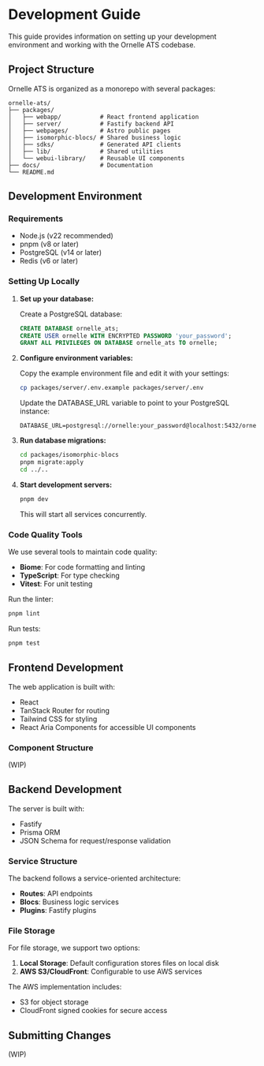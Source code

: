 # Development Guide

This guide provides information on setting up your development environment and working with the Ornelle ATS codebase.

## Project Structure

Ornelle ATS is organized as a monorepo with several packages:

```
ornelle-ats/
├── packages/
│   ├── webapp/           # React frontend application
│   ├── server/           # Fastify backend API
│   ├── webpages/         # Astro public pages
│   ├── isomorphic-blocs/ # Shared business logic
│   ├── sdks/             # Generated API clients
│   ├── lib/              # Shared utilities
│   └── webui-library/    # Reusable UI components
├── docs/                 # Documentation
└── README.md
```

## Development Environment

### Requirements

- Node.js (v22 recommended)
- pnpm (v8 or later)
- PostgreSQL (v14 or later)
- Redis (v6 or later)

### Setting Up Locally

1. **Set up your database:**

   Create a PostgreSQL database:

   ```sql
   CREATE DATABASE ornelle_ats;
   CREATE USER ornelle WITH ENCRYPTED PASSWORD 'your_password';
   GRANT ALL PRIVILEGES ON DATABASE ornelle_ats TO ornelle;
   ```

2. **Configure environment variables:**

   Copy the example environment file and edit it with your settings:

   ```bash
   cp packages/server/.env.example packages/server/.env
   ```

   Update the DATABASE_URL variable to point to your PostgreSQL instance:

   ```
   DATABASE_URL=postgresql://ornelle:your_password@localhost:5432/ornelle_ats
   ```

3. **Run database migrations:**

   ```bash
   cd packages/isomorphic-blocs
   pnpm migrate:apply
   cd ../..
   ```

4. **Start development servers:**

   ```bash
   pnpm dev
   ```

   This will start all services concurrently.

### Code Quality Tools

We use several tools to maintain code quality:

- **Biome**: For code formatting and linting
- **TypeScript**: For type checking
- **Vitest**: For unit testing

Run the linter:

```bash
pnpm lint
```

Run tests:

```bash
pnpm test
```

## Frontend Development

The web application is built with:

- React
- TanStack Router for routing
- Tailwind CSS for styling
- React Aria Components for accessible UI components

### Component Structure

(WIP)

## Backend Development

The server is built with:

- Fastify
- Prisma ORM
- JSON Schema for request/response validation

### Service Structure

The backend follows a service-oriented architecture:

- **Routes**: API endpoints
- **Blocs**: Business logic services
- **Plugins**: Fastify plugins

### File Storage

For file storage, we support two options:

1. **Local Storage**: Default configuration stores files on local disk
2. **AWS S3/CloudFront**: Configurable to use AWS services

The AWS implementation includes:
- S3 for object storage
- CloudFront signed cookies for secure access

## Submitting Changes

(WIP)

<!-- See our [Contributing Guide](../CONTRIBUTING.md) for details on submitting changes. -->

